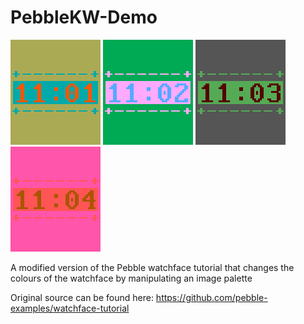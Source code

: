# PebbleKW-Demo

![](screenshots/pebble-screenshot_2015-05-29_11-01-25.png)
![](screenshots/pebble-screenshot_2015-05-29_11-02-05.png)
![](screenshots/pebble-screenshot_2015-05-29_11-03-06.png)
![](screenshots/pebble-screenshot_2015-05-29_11-04-28.png)

A modified version of the Pebble watchface tutorial that changes the colours of the watchface by manipulating an image palette

Original source can be found here: https://github.com/pebble-examples/watchface-tutorial
